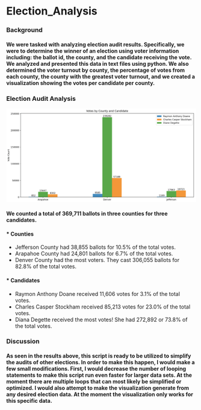 # Election_Analysis
### Background
#### We were tasked with analyzing election audit results. Specifically, we were to determine the winner of an election using voter information including: the ballot id, the county, and the candidate receiving the vote. We analyzed and presented this data in text files using python. We also determined the voter turnout by county, the percentage of votes from each county, the county with the greatest voter turnout, and we created a visualization showing the votes per candidate per county.
### Election Audit Analysis
![votes](https://github.com/shaneabbley/Election_Analysis/blob/main/ElectionResults.png)
#### We counted a total of 369,711 ballots in three counties for three candidates.
#### * Counties
   * Jefferson County had 38,855 ballots for 10.5% of the total votes.
   * Arapahoe County had 24,801 ballots for 6.7% of the total votes.
   * Denver County had the most voters. They cast 306,055 ballots for 82.8% of the total votes.
#### * Candidates
   * Raymon Anthony Doane received 11,606 votes for 3.1% of the total votes.
   * Charles Casper Stockham received 85,213 votes for 23.0% of the total votes.
   * Diana Degette received the most votes! She had 272,892 or 73.8% of the total votes.
### Discussion
#### As seen in the results above, this script is ready to be utilized to simplify the audits of other elections. In order to make this happen, I would make a few small modifications. First, I would decrease the number of looping statements to make this script run even faster for larger data sets. At the moment there are multiple loops that can most likely be simplified or optimized. I would also attempt to make the visualization generate from any desired election data. At the moment the visualization only works for this specific data.
